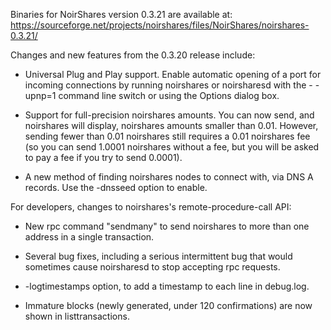 Binaries for NoirShares version 0.3.21 are available at:
  https://sourceforge.net/projects/noirshares/files/NoirShares/noirshares-0.3.21/

Changes and new features from the 0.3.20 release include:

* Universal Plug and Play support.  Enable automatic opening of a port for incoming connections by running noirshares or noirsharesd with the - -upnp=1 command line switch or using the Options dialog box.

* Support for full-precision noirshares amounts.  You can now send, and noirshares will display, noirshares amounts smaller than 0.01.  However, sending fewer than 0.01 noirshares still requires a 0.01 noirshares fee (so you can send 1.0001 noirshares without a fee, but you will be asked to pay a fee if you try to send 0.0001).

* A new method of finding noirshares nodes to connect with, via DNS A records. Use the -dnsseed option to enable.

For developers, changes to noirshares's remote-procedure-call API:

* New rpc command "sendmany" to send noirshares to more than one address in a single transaction.

* Several bug fixes, including a serious intermittent bug that would sometimes cause noirsharesd to stop accepting rpc requests. 

* -logtimestamps option, to add a timestamp to each line in debug.log.

* Immature blocks (newly generated, under 120 confirmations) are now shown in listtransactions.
